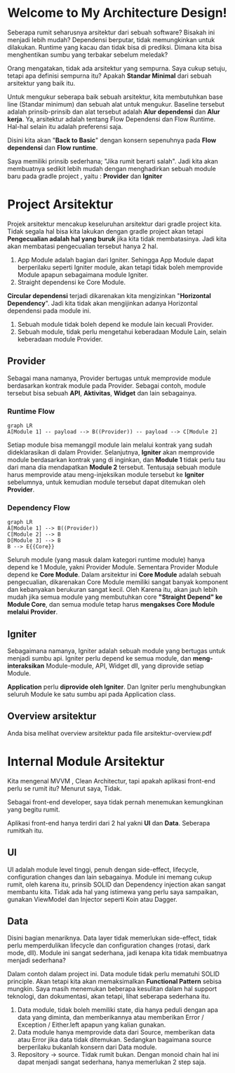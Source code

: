 # Welcome to My Architecture Design!

Seberapa rumit seharusnya arsitektur dari sebuah software? 
Bisakah ini menjadi lebih mudah? 
Dependensi berputar, tidak memungkinkan untuk dilakukan.
Runtime yang kacau dan tidak bisa di prediksi. 
Dimana kita bisa menghentikan sumbu yang terbakar
sebelum meledak?

Orang mengatakan, tidak ada arsitektur yang sempurna. Saya cukup setuju, tetapi apa definisi
sempurna itu? Apakah **Standar Minimal** dari sebuah arsitektur yang baik itu.

Untuk mengukur seberapa baik sebuah arsitektur, kita membutuhkan base line (Standar minimum) dan sebuah alat untuk mengukur. 
Baseline tersebut adalah prinsib-prinsib dan alat tersebut adalah **Alur dependensi** dan **Alur kerja**.
Ya, arsitektur adalah tentang Flow Dependensi dan Flow Runtime. Hal-hal selain itu adalah preferensi saja.

Disini kita akan "**Back to Basic**" dengan konsern sepenuhnya pada **Flow dependensi** dan **Flow runtime**.

Saya memiliki prinsib sederhana; "Jika
rumit berarti salah". Jadi kita
akan membuatnya sedikit lebih mudah dengan menghadirkan sebuah module baru pada gradle project ,
yaitu : **Provider** dan **Igniter**

# Project Arsitektur

Projek arsitektur mencakup keseluruhan arsitektur dari gradle project kita. Tidak segala hal bisa
kita lakukan dengan gradle project akan tetapi **Pengecualian adalah hal yang buruk** jika kita
tidak membatasinya. Jadi kita akan membatasi pengecualian tersebut hanya 2 hal.

1. App Module adalah bagian dari Igniter. Sehingga App Module dapat berperilaku seperti Igniter
   module, akan tetapi tidak boleh memprovide Module apapun sebagaimana module Igniter.
2. Straight dependensi ke Core Module.

**Circular dependensi** terjadi dikarenakan kita mengizinkan "**Horizontal Dependency**". Jadi kita tidak akan mengijinkan adanya Horizontal dependensi pada module ini.

1. Sebuah module tidak boleh depend ke module lain kecuali Provider.
2. Sebuah module, tidak perlu mengetahui keberadaan Module Lain, selain keberadaan module Provider.

## Provider

Sebagai mana namanya, Provider bertugas untuk memprovide module berdasarkan kontrak module pada
Provider. Sebagai contoh, module tersebut bisa sebuah **API**, **Aktivitas**, **Widget** dan lain
sebagainya.

### Runtime Flow

```mermaid
graph LR
A[Module 1] -- payload --> B((Provider)) -- payload --> C[Module 2]
```

Setiap module bisa memanggil module lain melalui kontrak yang sudah dideklarasikan di dalam
Provider. Selanjutnya, **Igniter** akan memprovide module berdasarkan kontrak yang di inginkan,
dan **Module 1** tidak perlu tau dari mana dia mendapatkan **Module 2** tersebut. Tentusaja sebuah
module harus memprovide atau meng-injeksikan module tersebut ke **Igniter** sebelumnya, untuk
kemudian module tersebut dapat ditemukan oleh **Provider**.

### Dependency Flow

```mermaid
graph LR
A[Module 1] --> B((Provider))
C[Module 2] --> B
D[Module 3] --> B
B --> E{{Core}}
```

Seluruh module (yang masuk dalam kategori runtime module) hanya depend ke 1 Module, yakni Provider
Module. Sementara Provider Module depend ke **Core Module**. Dalam arsitektur ini **Core Module**
adalah sebuah pengecualian, dikarenakan Core Module memiliki sangat banyak komponent dan kebanyakan
berukuran sangat kecil. Oleh Karena itu, akan jauh lebih mudah jika semua module yang membutuhkan
core **"Straight Depend" ke Module Core**, dan semua module tetap harus **mengakses Core Module
melalui Provider**.

## Igniter

Sebagaimana namanya, Igniter adalah sebuah module yang bertugas untuk menjadi sumbu api. Igniter
perlu depend ke semua module, dan **meng-interaksikan** Module-module, API, Widget dll, yang diprovide
setiap Module.

**Application** perlu **diprovide oleh Igniter**. Dan Igniter perlu menghubungkan seluruh Module ke satu sumbu api pada
Application class.

## Overview arsitektur

Anda bisa melihat overview arsitektur pada file arsitektur-overview.pdf

# Internal Module Arsitektur

Kita mengenal MVVM , Clean Architectur, tapi apakah aplikasi front-end perlu se rumit itu? Menurut
saya, Tidak.

Sebagai front-end developer, saya tidak pernah menemukan kemungkinan yang begitu rumit.

Aplikasi front-end hanya terdiri dari 2 hal yakni **UI** dan **Data**. Seberapa rumitkah itu.

## UI

UI adalah module level tinggi, penuh dengan side-effect, lifecycle, configuration changes dan lain
sebagainya. Module ini memang cukup rumit, oleh karena itu, prinsib SOLID dan Dependency injection
akan sangat membantu kita. Tidak ada hal yang istimewa yang perlu saya sampaikan, gunakan ViewModel
dan Injector seperti Koin atau Dagger.

## Data

Disini bagian menariknya. Data layer tidak memerlukan side-effect, tidak perlu memperdulikan
lifecycle dan configuration changes (rotasi, dark mode, dll). Module ini sangat sederhana, jadi
kenapa kita tidak membuatnya menjadi sederhana?

Dalam contoh dalam project ini. Data module tidak perlu mematuhi SOLID principle. Akan tetapi kita
akan memaksimalkan **Functional Pattern** sebisa mungkin. Saya masih menemukan beberapa kesulitan
dalam hal support teknologi, dan dokumentasi, akan tetapi, lihat seberapa sederhana itu.

1. Data module, tidak boleh memiliki state, dia hanya peduli dengan apa data yang diminta, dan
   memberikannya atau memberikan Error / Exception / Either.left apapun yang kalian gunakan.
2. Data module hanya memprovide data dari Source, memberikan data atau Error jika data tidak
   ditemukan. Sedangkan bagaimana source berperilaku bukanlah konsern dari Data module.
3. Repository -> source. Tidak rumit bukan. Dengan monoid chain hal ini dapat menjadi sangat
   sederhana, hanya memerlukan 2 step saja.
